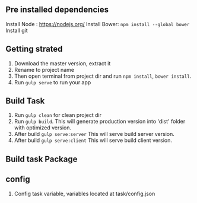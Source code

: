 ## Pre installed dependencies ##
Install Node : https://nodejs.org/
Install Bower: `npm install --global bower`
Install git

## Getting strated ##
 1. Download the master version, extract it
 2. Rename to project name
 3. Then open terminal from project dir and run `npm install`, `bower install`. 
 4. Run `gulp serve` to run your app

## Build Task ##
 1. Run `gulp clean` for clean project dir
 2. Run `gulp build`. This will generate production version into 'dist' folder with optimized version.
 3.  After build `gulp serve:server` This will serve build server version.
 4.  After build `gulp serve:client` This will serve build client version.
## Build task Package ##

## config ## 
1. Config task variable, variables located at task/config.json
